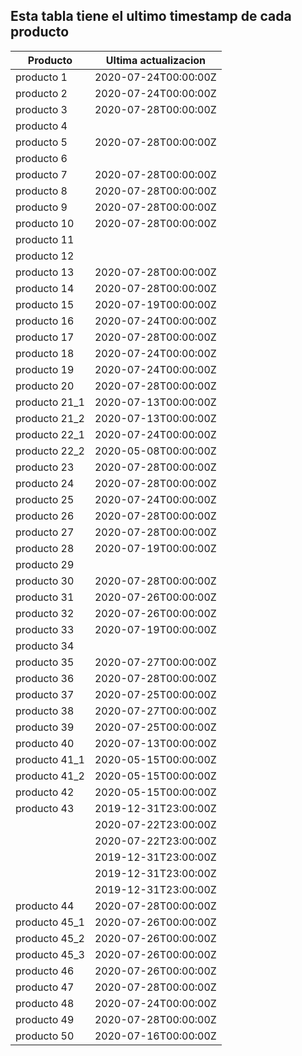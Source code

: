 ## Esta tabla tiene el ultimo timestamp de cada producto
|Producto|Ultima actualizacion |
|------ |------ |
|producto 1|2020-07-24T00:00:00Z|
|producto 2|2020-07-24T00:00:00Z|
|producto 3|2020-07-28T00:00:00Z|
|producto 4|
|producto 5|2020-07-28T00:00:00Z|
|producto 6|
|producto 7|2020-07-28T00:00:00Z|
|producto 8|2020-07-28T00:00:00Z|
|producto 9|2020-07-28T00:00:00Z|
|producto 10|2020-07-28T00:00:00Z|
|producto 11|
|producto 12|
|producto 13|2020-07-28T00:00:00Z|
|producto 14|2020-07-28T00:00:00Z|
|producto 15|2020-07-19T00:00:00Z|
|producto 16|2020-07-24T00:00:00Z|
|producto 17|2020-07-28T00:00:00Z|
|producto 18|2020-07-24T00:00:00Z|
|producto 19|2020-07-24T00:00:00Z|
|producto 20|2020-07-28T00:00:00Z|
|producto 21_1|2020-07-13T00:00:00Z|
|producto 21_2|2020-07-13T00:00:00Z|
|producto 22_1|2020-07-24T00:00:00Z|
|producto 22_2|2020-05-08T00:00:00Z|
|producto 23|2020-07-28T00:00:00Z|
|producto 24|2020-07-28T00:00:00Z|
|producto 25|2020-07-24T00:00:00Z|
|producto 26|2020-07-28T00:00:00Z|
|producto 27|2020-07-28T00:00:00Z|
|producto 28|2020-07-19T00:00:00Z|
|producto 29|
|producto 30|2020-07-28T00:00:00Z|
|producto 31|2020-07-26T00:00:00Z|
|producto 32|2020-07-26T00:00:00Z|
|producto 33|2020-07-19T00:00:00Z|
|producto 34|
|producto 35|2020-07-27T00:00:00Z|
|producto 36|2020-07-28T00:00:00Z|
|producto 37|2020-07-25T00:00:00Z|
|producto 38|2020-07-27T00:00:00Z|
|producto 39|2020-07-25T00:00:00Z|
|producto 40|2020-07-13T00:00:00Z|
|producto 41_1|2020-05-15T00:00:00Z|
|producto 41_2|2020-05-15T00:00:00Z|
|producto 42|2020-05-15T00:00:00Z|
|producto 43|2019-12-31T23:00:00Z|
| |2020-07-22T23:00:00Z|
| |2020-07-22T23:00:00Z|
| |2019-12-31T23:00:00Z|
| |2019-12-31T23:00:00Z|
| |2019-12-31T23:00:00Z|
|producto 44|2020-07-28T00:00:00Z|
|producto 45_1|2020-07-26T00:00:00Z|
|producto 45_2|2020-07-26T00:00:00Z|
|producto 45_3|2020-07-26T00:00:00Z|
|producto 46|2020-07-26T00:00:00Z|
|producto 47|2020-07-28T00:00:00Z|
|producto 48|2020-07-24T00:00:00Z|
|producto 49|2020-07-28T00:00:00Z|
|producto 50|2020-07-16T00:00:00Z|
